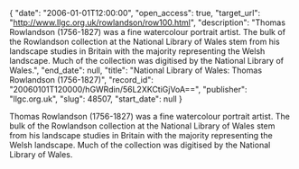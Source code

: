 {
  "date": "2006-01-01T12:00:00", 
  "open_access": true, 
  "target_url": "http://www.llgc.org.uk/rowlandson/row100.html", 
  "description": "Thomas Rowlandson (1756-1827) was a fine watercolour portrait artist. The bulk of the Rowlandson collection at the National Library of Wales stem from his landscape studies in Britain with the majority representing the Welsh landscape. Much of the collection was digitised by the National Library of Wales.", 
  "end_date": null, 
  "title": "National Library of Wales: Thomas Rowlandson (1756-1827)", 
  "record_id": "20060101T120000/hGWRdin/56L2XKCtiGjVoA==", 
  "publisher": "llgc.org.uk", 
  "slug": 48507, 
  "start_date": null
}

Thomas Rowlandson (1756-1827) was a fine watercolour portrait artist. The bulk of the Rowlandson collection at the National Library of Wales stem from his landscape studies in Britain with the majority representing the Welsh landscape. Much of the collection was digitised by the National Library of Wales.